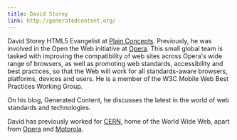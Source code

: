 ```yaml
---
title: David Storey
link: http://generatedcontent.org/
---
```


David Storey HTML5 Evangelist at [Plain Concepts](http://www.plainconcepts.com/). Previously, he was involved in the Open the Web initiative at [Opera](https://www.opera.com). This small global team is tasked with improving the compatibility of web sites across Opera's wide range of browsers, as well as promoting web standards, accessibility and best practices, so that the Web will work for all standards-aware browsers, platforms, devices and users. He is a member of the W3C Mobile Web Best Practices Working Group.

On his blog, Generated Content, he discusses the latest in the world of web standards and technologies.

David has previously worked for [CERN](http://home.web.cern.ch), home of the World Wide Web, apart from [Opera](https://www.opera.com) and [Motorola](http://www.motorola.com).
